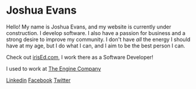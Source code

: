 # Joshua Evans

Hello! My name is Joshua Evans, and my website is currently under construction. I develop software. I also have a passion for business and a strong desire to improve my community. I don't have *all* the energy I should have at my age, but I do what I can, and I aim to be the best person I can.

Check out [irisEd.com](https://www.irised.com/), I work there as a Software Developer!

I used to work at [The Engine Company](https://theengine.co/)

[Linkedin](https://www.linkedin.com/in/joshua-evans-9b388299/)  [Facebook](https://www.facebook.com/joshua.evans.5)  [Twitter](https://twitter.com/EvansAtJoshua)
